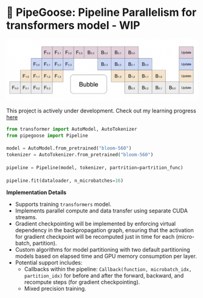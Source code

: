 # 🚧 PipeGoose: Pipeline Parallelism for transformers model - WIP

![pipeline](pipeline.png)

This project is actively under development. Check out my learning progress [here](https://twitter.com/xariusrke/status/1667999818554413057)


``` python
from transformer import AutoModel, AutoTokenizer
from pipegoose import Pipeline

model = AutoModel.from_pretrained("bloom-560")
tokenizer = AutoTokenizer.from_pretrained("bloom-560")

pipeline = Pipeline(model, tokenizer, partrition=partrition_func)

pipeline.fit(dataloader, n_microbatches=16)
```

**Implementation Details**

- Supports training `transformers` model.
- Implements parallel compute and data transfer using separate CUDA streams.
- Gradient checkpointing will be implemented by enforcing virtual dependency in the backpropagation graph, ensuring that the activation for gradient checkpoint will be recomputed just in time for each (micro-batch, partition).
- Custom algorithms for model partitioning with two default partitioning models based on elapsed time and GPU memory consumption per layer.
- Potential support includes:
    - Callbacks within the pipeline: `Callback(function, microbatch_idx, partition_idx)` for before and after the forward, backward, and recompute steps (for gradient checkpointing).
    - Mixed precision training.